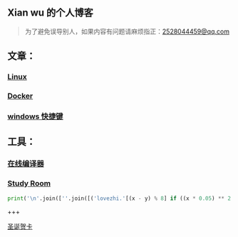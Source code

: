 ## Xian wu 的个人博客

> 为了避免误导别人，如果内容有问题请麻烦指正：2528044459@qq.com







## 文章：

###  [Linux](myNote/Linux.html)
### [Docker](myNote/Docker.md)

### [windows 快捷键](myNote/windows快捷键.html)

## 工具：

### [在线编译器](http://www.dooccn.com/c/)
### [Study Room](/StudyRoom/index.html)

```python
print('\n'.join([''.join([('lovezhi.'[(x - y) % 8] if ((x * 0.05) ** 2 + (y * 0.1) ** 2 - 1) ** 3 - (x * 0.05) ** 2 * (y * 0.1) ** 3 <= 0 else ' ') for x in range(-30, 30)]) for y in range(15, -15, -1)]))
```





+++



[圣诞贺卡](/Merry_Christmas/index.html)

